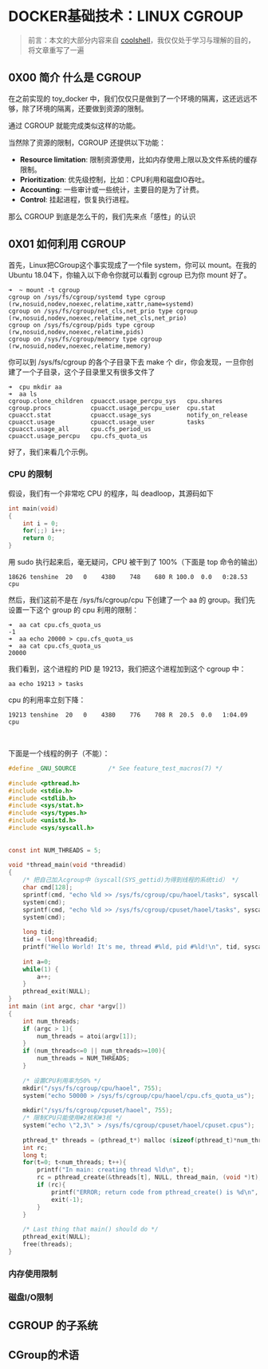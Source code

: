 # DOCKER基础技术：LINUX CGROUP





> 前言：本文的大部分内容来自 [coolshell](https://coolshell.cn/articles/17049.html)，我仅仅处于学习与理解的目的，将文章重写了一遍





## 0X00 简介 什么是 CGROUP

在之前实现的 toy_docker 中，我们仅仅只是做到了一个环境的隔离，这还远远不够，除了环境的隔离，还要做到资源的限制。



通过 CGROUP 就能完成类似这样的功能。



当然除了资源的限制，CGROUP 还提供以下功能：



- **Resource limitation**: 限制资源使用，比如内存使用上限以及文件系统的缓存限制。
- **Prioritization**: 优先级控制，比如：CPU利用和磁盘IO吞吐。
- **Accounting**: 一些审计或一些统计，主要目的是为了计费。
- **Control**: 挂起进程，恢复执行进程。





那么 CGROUP 到底是怎么干的，我们先来点「感性」的认识



## 0X01 如何利用 CGROUP 



首先，Linux把CGroup这个事实现成了一个file system，你可以 mount。在我的Ubuntu 18.04下，你输入以下命令你就可以看到 cgroup 已为你 mount 好了。





```shell
➜  ~ mount -t cgroup
cgroup on /sys/fs/cgroup/systemd type cgroup (rw,nosuid,nodev,noexec,relatime,xattr,name=systemd)
cgroup on /sys/fs/cgroup/net_cls,net_prio type cgroup (rw,nosuid,nodev,noexec,relatime,net_cls,net_prio)
cgroup on /sys/fs/cgroup/pids type cgroup (rw,nosuid,nodev,noexec,relatime,pids)
cgroup on /sys/fs/cgroup/memory type cgroup (rw,nosuid,nodev,noexec,relatime,memory)
```



你可以到 /sys/fs/cgroup 的各个子目录下去 make 个 dir，你会发现，一旦你创建了一个子目录，这个子目录里又有很多文件了



```shell
➜  cpu mkdir aa
➜  aa ls
cgroup.clone_children  cpuacct.usage_percpu_sys   cpu.shares
cgroup.procs           cpuacct.usage_percpu_user  cpu.stat
cpuacct.stat           cpuacct.usage_sys          notify_on_release
cpuacct.usage          cpuacct.usage_user         tasks
cpuacct.usage_all      cpu.cfs_period_us
cpuacct.usage_percpu   cpu.cfs_quota_us
```



好了，我们来看几个示例。



### CPU 的限制



假设，我们有一个非常吃 CPU 的程序，叫 deadloop，其源码如下



```c
int main(void)
{
    int i = 0;
    for(;;) i++;
    return 0;
}
```



用 sudo 执行起来后，毫无疑问，CPU 被干到了 100%（下面是 top 命令的输出）

```shell
18626 tenshine  20   0    4380    748    680 R 100.0  0.0   0:28.53 cpu 
```



然后，我们这前不是在 /sys/fs/cgroup/cpu 下创建了一个 aa 的 group。我们先设置一下这个 group 的 cpu 利用的限制：



```shell
➜  aa cat cpu.cfs_quota_us
-1
➜  aa echo 20000 > cpu.cfs_quota_us
➜  aa cat cpu.cfs_quota_us
20000
```

我们看到，这个进程的 PID 是 19213，我们把这个进程加到这个 cgroup 中：



```shell
aa echo 19213 > tasks
```



cpu 的利用率立刻下降：



```shell
19213 tenshine  20   0    4380    776    708 R  20.5  0.0   1:04.09 cpu    
```

​    



下面是一个线程的例子（不能）：





```c
#define _GNU_SOURCE         /* See feature_test_macros(7) */
 
#include <pthread.h>
#include <stdio.h>
#include <stdlib.h>
#include <sys/stat.h>
#include <sys/types.h>
#include <unistd.h>
#include <sys/syscall.h>
 
 
const int NUM_THREADS = 5;
 
void *thread_main(void *threadid)
{
    /* 把自己加入cgroup中（syscall(SYS_gettid)为得到线程的系统tid） */
    char cmd[128];
    sprintf(cmd, "echo %ld >> /sys/fs/cgroup/cpu/haoel/tasks", syscall(SYS_gettid));
    system(cmd); 
    sprintf(cmd, "echo %ld >> /sys/fs/cgroup/cpuset/haoel/tasks", syscall(SYS_gettid));
    system(cmd);
 
    long tid;
    tid = (long)threadid;
    printf("Hello World! It's me, thread #%ld, pid #%ld!\n", tid, syscall(SYS_gettid));
     
    int a=0; 
    while(1) {
        a++;
    }
    pthread_exit(NULL);
}
int main (int argc, char *argv[])
{
    int num_threads;
    if (argc > 1){
        num_threads = atoi(argv[1]);
    }
    if (num_threads<=0 || num_threads>=100){
        num_threads = NUM_THREADS;
    }
 
    /* 设置CPU利用率为50% */
    mkdir("/sys/fs/cgroup/cpu/haoel", 755);
    system("echo 50000 > /sys/fs/cgroup/cpu/haoel/cpu.cfs_quota_us");
 
    mkdir("/sys/fs/cgroup/cpuset/haoel", 755);
    /* 限制CPU只能使用#2核和#3核 */
    system("echo \"2,3\" > /sys/fs/cgroup/cpuset/haoel/cpuset.cpus");
 
    pthread_t* threads = (pthread_t*) malloc (sizeof(pthread_t)*num_threads);
    int rc;
    long t;
    for(t=0; t<num_threads; t++){
        printf("In main: creating thread %ld\n", t);
        rc = pthread_create(&threads[t], NULL, thread_main, (void *)t);
        if (rc){
            printf("ERROR; return code from pthread_create() is %d\n", rc);
            exit(-1);
        }
    }
 
    /* Last thing that main() should do */
    pthread_exit(NULL);
    free(threads);
}
```







### 内存使用限制





### 磁盘I/O限制







## CGROUP 的子系统







## CGroup的术语



